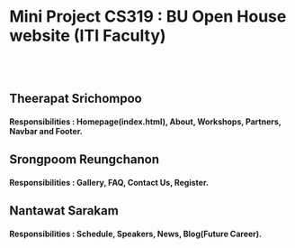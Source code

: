 # Mini Project CS319 : BU Open House website (ITI Faculty)
<br><br>

## Theerapat Srichompoo
#### Responsibilities : Homepage(index.html), About, Workshops, Partners, Navbar and Footer.

## Srongpoom Reungchanon
#### Responsibilities : Gallery, FAQ, Contact Us, Register.

## Nantawat Sarakam
#### Responsibilities : Schedule, Speakers, News, Blog(Future Career).
